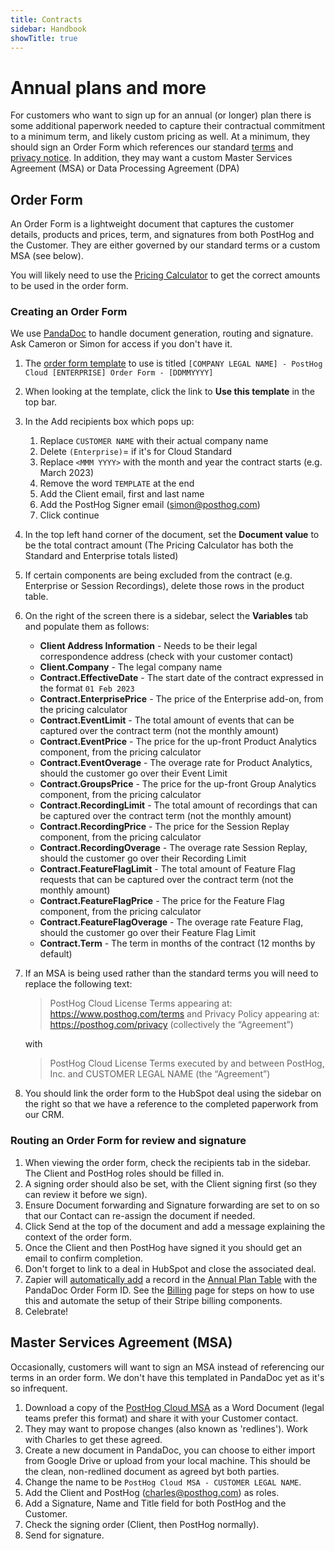 ```yaml
---
title: Contracts
sidebar: Handbook
showTitle: true
---
```


# Annual plans and more

For customers who want to sign up for an annual (or longer) plan there is some additional paperwork needed to capture their
contractual commitment to a minimum term, and likely custom pricing as well.  At a minimum, they should sign an Order Form 
which references our standard [terms](/terms) and [privacy notice](/privacy).  In addition, they may want a custom Master Services Agreement (MSA) 
or Data Processing Agreement (DPA)

## Order Form

An Order Form is a lightweight document that captures the customer details, products and prices, term, and signatures from both 
PostHog and the Customer.  They are either governed by our standard terms or a custom MSA (see below).

You will likely need to use the [Pricing Calculator](https://docs.google.com/spreadsheets/d/1QsDV2ECtMwM9IfC_D7Embmpu7K7q6qbq60t8ARglQaI/edit#gid=358353731) to get the correct amounts to be used in the order form.

### Creating an Order Form

We use [PandaDoc](https://app.pandadoc.com/a/#/) to handle document generation, routing and signature.  Ask Cameron or Simon for access if you don't have it.

1. The [order form template](https://app.pandadoc.com/a/#/templates/wu9XwvL5cyjrasUPkppZuj) to use is titled `[COMPANY LEGAL NAME] - PostHog Cloud [ENTERPRISE] Order Form - [DDMMYYYY]` 
2. When looking at the template, click the link to **Use this template** in the top bar.
3. In the Add recipients box which pops up:
   1. Replace `CUSTOMER NAME` with their actual company name
   2. Delete `(Enterprise)`= if it's for Cloud Standard
   3. Replace `<MMM YYYY>` with the month and year the contract starts (e.g. March 2023)
   4. Remove the word `TEMPLATE` at the end 
   5. Add the Client email, first and last name 
   6. Add the PostHog Signer email (simon@posthog.com)
   7. Click continue
4. In the top left hand corner of the document, set the **Document value** to be the total contract amount (The Pricing Calculator has both the Standard and Enterprise totals listed)
5. If certain components are being excluded from the contract (e.g. Enterprise or Session Recordings), delete those rows in the product table.
6. On the right of the screen there is a sidebar, select the **Variables** tab and populate them as follows:
   * **Client Address Information** - Needs to be their legal correspondence address (check with your customer contact)
   * **Client.Company** - The legal company name
   * **Contract.EffectiveDate** - The start date of the contract expressed in the format `01 Feb 2023`
   * **Contract.EnterprisePrice** - The price of the Enterprise add-on, from the pricing calculator
   * **Contract.EventLimit** - The total amount of events that can be captured over the contract term (not the monthly amount)
   * **Contract.EventPrice** - The price for the up-front Product Analytics component, from the pricing calculator
   * **Contract.EventOverage** - The overage rate for Product Analytics, should the customer go over their Event Limit
   * **Contract.GroupsPrice** - The price for the up-front Group Analytics component, from the pricing calculator
   * **Contract.RecordingLimit** - The total amount of recordings that can be captured over the contract term (not the monthly amount)
   * **Contract.RecordingPrice** - The price for the Session Replay component, from the pricing calculator
   * **Contract.RecordingOverage** - The overage rate Session Replay, should the customer go over their Recording Limit
   * **Contract.FeatureFlagLimit** - The total amount of Feature Flag requests that can be captured over the contract term (not the monthly amount)
   * **Contract.FeatureFlagPrice** - The price for the Feature Flag component, from the pricing calculator
   * **Contract.FeatureFlagOverage** - The overage rate Feature Flag, should the customer go over their Feature Flag Limit
   * **Contract.Term** - The term in months of the contract (12 months by default)
7. If an MSA is being used rather than the standard terms you will need to replace the following text:
   > PostHog Cloud License Terms appearing at: https://www.posthog.com/terms and Privacy Policy appearing at: https://posthog.com/privacy (collectively the “Agreement”)
   
   with
   
   > PostHog Cloud License Terms executed by and between PostHog, Inc. and CUSTOMER LEGAL NAME (the “Agreement”)

8. You should link the order form to the HubSpot deal using the sidebar on the right so that we have a reference to the completed paperwork from our CRM.

### Routing an Order Form for review and signature

1. When viewing the order form, check the recipients tab in the sidebar.  The Client and PostHog roles should be filled in.
2. A signing order should also be set, with the Client signing first (so they can review it before we sign).
3. Ensure Document forwarding and Signature forwarding are set to on so that our Contact can re-assign the document if needed.
4. Click Send at the top of the document and add a message explaining the context of the order form.
5. Once the Client and then PostHog have signed it you should get an email to confirm completion.
6. Don't forget to link to a deal in HubSpot and close the associated deal.
7. Zapier will [automatically add](https://zapier.com/app/zap/207715331) a record in the [Annual Plan Table](https://tables.zapier.com/app/tables/t/01H9QPTRYEZVGFTJ84XMCYQFSK) with the PandaDoc Order Form ID.  See the [Billing](/handbook/growth/sales/billing) page for steps on how to use this and automate the setup of their Stripe billing components.
8. Celebrate!

## Master Services Agreement (MSA)

Occasionally, customers will want to sign an MSA instead of referencing our terms in an order form.  We don't have this templated in PandaDoc yet as it's so infrequent.

1. Download a copy of the [PostHog Cloud MSA](https://docs.google.com/document/d/155w70ZAHecVZcDqTq2_415dvaq2Bk-8QlEOozjq1hG8/edit#heading=h.y38xfjgcg4xm) as a Word Document (legal teams prefer this format) and share it with your Customer contact.
2. They may want to propose changes (also known as 'redlines').  Work with Charles to get these agreed.
3. Create a new document in PandaDoc, you can choose to either import from Google Drive or upload from your local machine.  This should be the clean, non-redlined document as agreed byt both parties.
4. Change the name to be `PostHog Cloud MSA - CUSTOMER LEGAL NAME`.
5. Add the Client and PostHog (charles@posthog.com) as roles.
6. Add a Signature, Name and Title field for both PostHog and the Customer.
7. Check the signing order (Client, then PostHog normally).
8. Send for signature.

